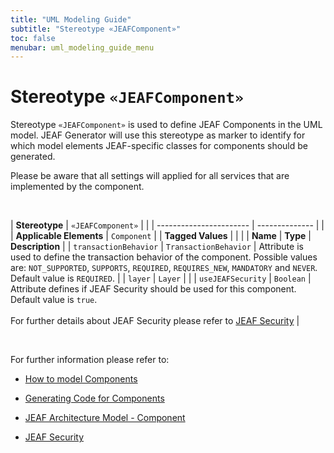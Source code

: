 ```yaml
---
title: "UML Modeling Guide"
subtitle: "Stereotype «JEAFComponent»"
toc: false
menubar: uml_modeling_guide_menu
---
```


# Stereotype `«JEAFComponent»`
Stereotype `«JEAFComponent»` is used to define JEAF Components in the UML model. JEAF Generator will use this stereotype as marker to identify for which model elements JEAF-specific classes for components should be generated.

Please be aware that all settings will applied for all services that are implemented by the component.

<br>

| **Stereotype**          | `«JEAFComponent»` | |
| ----------------------- | -------------- | |
| **Applicable Elements** | `Component`        |
| **Tagged Values**       |                       |                                                                                                                                                                                                          |
| **Name**                | **Type**              | **Description**                                                                                                                                                                                          |
| `transactionBehavior`   | `TransactionBehavior` | Attribute is used to define the transaction behavior of the component. Possible values are: `NOT_SUPPORTED`, `SUPPORTS`, `REQUIRED`, `REQUIRES_NEW`, `MANDATORY` and `NEVER`. <br>Default value is `REQUIRED`. |
| `layer`   | `Layer` |  |
| `useJEAFSecurity`   | `Boolean` | Attribute defines if JEAF Security should be used for this component. Default value is `true`.<br><br>For further details about JEAF Security please refer to [JEAF Security](https://anaptecs.atlassian.net/wiki/spaces/JEAF/pages/546210729) |

<br>

For further information please refer to:  

- [How to model Components](https://anaptecs.atlassian.net/wiki/spaces/JEAF/pages/546177607)  

- [Generating Code for Components](https://anaptecs.atlassian.net/wiki/spaces/JEAF/pages/546047011)  

- [JEAF Architecture Model - Component](https://anaptecs.atlassian.net/wiki/spaces/JEAF/pages/515276970/JEAF+Architecture+Model#Component )  

- [JEAF Security](https://anaptecs.atlassian.net/wiki/spaces/JEAF/pages/546210729)

    